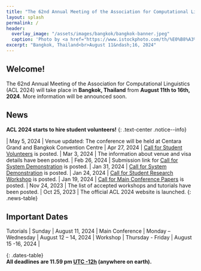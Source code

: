 ```yaml
---
title: "The 62nd Annual Meeting of the Association for Computational Linguistics"
layout: splash
permalink: /
header:
  overlay_image: "/assets/images/bangkok/bangkok-banner.jpeg"
  caption: 'Photo by <a href="https://www.istockphoto.com/th/%E0%B8%A3%E0%B8%B9%E0%B8%9B%E0%B8%96%E0%B9%88%E0%B8%B2%E0%B8%A2/%E0%B9%81%E0%B8%A1%E0%B9%88%E0%B8%99%E0%B9%89%E0%B9%8D%E0%B8%B2%E0%B9%80%E0%B8%88%E0%B9%89%E0%B8%B2%E0%B8%9E%E0%B8%A3%E0%B8%B0%E0%B8%A2%E0%B8%B2%E0%B8%81%E0%B8%A3%E0%B8%B8%E0%B8%87%E0%B9%80%E0%B8%97%E0%B8%9E-gm619764040-108168277?phrase=bangkok">boykpc</a> on <a href="http://www.istockphoto.com">iStock</a>'
excerpt: "Bangkok, Thailand<br>August 11&ndash;16, 2024"
---
```


## Welcome!

The 62nd Annual Meeting of the Association for Computational Linguistics (ACL 2024) will take place in **Bangkok, Thailand** from **August 11th to 16th, 2024**.
More information will be announced soon.

## News

**ACL 2024 starts to hire student volunteers!**
{: .text-center .notice--info}



<!--style>
/*.news-table { font-size: .9em; table-layout: fixed; text-align: left; }
.news-table tr td:nth-child(1) { font-weight: bold; width: 42em; }*/
.news-table { font-size: .9em; table-layout: fixed;}
.news-table tr td:nth-child(1) {font-weight: bold; width: 25em; }
.news-table tr td:nth-child(2) {font-weight: bold; width: 55em; }
</style>
| Dec 2, 2022 | [Birds of a Feather (BoF) Sessions at EMNLP](blog/Birds-of-a-Feather-(BoF)-Sessions-at-EMNLP/)
| Dec 1, 2022 | [TACL Paper (published in the MIT Press): Template-based Abstractive Microblog Opinion Summarisation](blog/TACL-Paper-2/)
| Nov 21, 2022 | [TACL Paper (published in the MIT Press): Multi-task Active Learning for Pre-trained Transformer-based Models](blog/TACL-Paper-1/)
| Oct 25, 2022 | [Discounted Student Accommodations at EMNLP 2022](blog/Discounted-Student-Accommodations/)
| Oct 14, 2022 | [Call for BoF Proposals](blog/Call-for-BoF-Proposals/)
| Oct 4, 2022 | [LGBTQ+ Visitor Considerations](/blog/EMNLP-2022-Abu-Dhabi-LGBTQ+-Visitor-Considerations)
| Sep 30, 2022 | [Call for Diversity and Inclusion Subsidies](/blog/Call-for-Diversity-and-Inclusion-Subsidies)
| Aug 15, 2022 | [Short Pieces on Reviewing](/blog/Short-Pieces-on-Reviwing)
{: .news-table}

[LOG POSTS](/blog/){: .btn .btn--info}
{: .text-center}

<div class="text-center notice--danger">
<p>Please fill out the short <a href="https://forms.office.com/r/Ww583kAMf7"><strong>post-conference survey</strong></a> to help us better organize future conferences.</p>
<p style="font-size: 80%">The survey takes ~4 minutes to complete. Note that there will be no email receipt once you hit submit, and please only submit once.
Aggregate statistics for non-text answers may be made publicly available. Answers to this survey will remain anonymous.
Any questions or direct feedback can be sent to <a href="mailto:naacl-contact@aclweb.org">naacl-contact@aclweb.org</a>.
</p>
</div>

NAACL D&I videos are now available on our [**Youtube channel**](https://www.youtube.com/channel/UCbdq7M48OgNoPIa9Uj_IBCw).
{: .text-center .notice--info}

The [**Virtual Conference Website**](https://underline.io/events/122/reception)
([walkthrough video](https://screencast-o-matic.com/watch/crhwbGVh3vx))
is still available for registered participants.
A subset of the content will be made available without registration in mid July,
and the pre-recorded talks for authors who opted in will be uploaded to the ACL anthology.<br>
<img src="/assets/images/logos/underline.png" style="max-height: 5em;">
{: .text-center .notice--info}

The [**Conference Program Schedule**](/program/) is now online.
{: .text-center .notice--info} -->

<style>
.news-table { font-size: .9em; table-layout: fixed; }
.news-table tr td:nth-child(1) { font-weight: bold; width: 10em; }
</style>
| May 5, 2024 | Venue updated: The conference will be held at Centara Grand and Bangkok Convention Centre
| Apr 27, 2024 | [Call for Student Volunteers](/calls/volunteers) is posted.
| Mar 3, 2024 | The information about venue and visa details have been posted.
| Feb 26, 2024 | Submission link for [Call for System Demonstration](/calls/system_demonstration) is posted.
| Jan 31, 2024 | [Call for System Demonstration](/calls/system_demonstration) is posted.
| Jan 24, 2024 | [Call for Student Research Workshop](/calls/student_research_workshop) is posted.
| Jan 19, 2024 | [Call for Main Conference Papers](/calls/main_conference_papers) is posted.
| Nov 24, 2023 | The list of accepted workshops and tutorials have been posted.
| Oct 25, 2023 | The official ACL 2024 website is launched.
{: .news-table}

<!-- [Older News](/archive/){: .btn .btn--info}
{: .text-center} -->

<!--
| ~~Start of the anonymity period~~ | ~~Friday~~ | ~~October 23, 2020~~ |
| ~~Final paper submissions due (*long & short*)~~ | ~~Monday~~ | ~~November 23, 2020~~ |
| ~~Author Response Period~~ | ~~Wednesday – Monday~~ | ~~January 20 – 25, 2021~~ |
| ~~Notification of acceptance~~ | ~~Wednesday~~ | ~~March 10, 2021~~ |
| ~~Camera ready papers due~~ | ~~Sunday~~ | ~~April 11, 2021~~ |
| ~~Final notification for papers requiring ethics re-review~~ | ~~Friday~~ | ~~April 30, 2021~~ |
| ~~Publication date~~ | ~~Monday~~ | ~~May 24, 2021~~ |
| ~~Co-located event: [NLP Summer School 2021](https://ampln.github.io/escuelaverano2021/)~~ | ~~Thursday – Friday~~ | ~~June 3 – 4, 2021~~ |
!-->



## Important Dates

Tutorials | Sunday | August 11, 2024 |
Main Conference | Monday – Wednesday | August 12 – 14, 2024 |
Workshop | Thursday - Friday | August 15 -16, 2024 |

<style>
.dates-table { font-size: .9em; }
.dates-table tr td:nth-child(1) { width: 55%; }
.dates-table tr td:nth-child(2) { width: 25%; }
.dates-table del { color: #888; }
</style>


{: .dates-table}
<br>
<b>All deadlines are 11.59 pm <a target="_blank" href="https://www.timeanddate.com/time/zone/timezone/utc-12">UTC -12h</a> (anywhere on earth).</b>

<!--
| June 18, 2021 | Blogpost by D&I chairs: [Increasing Financial Accessibility in NAACL](/blog/dni-subsidies).
| June 8, 2021 | Congratulations to the winners of the [Best Demo Award](/blog/best-demo-award)!
| June 8, 2021 | Congratulations to the winners of the [Best Industry Paper Award](/blog/best-industry-paper)!
| June 3, 2021 | Added details about the [Careers in NLP](/blog/careers-in-nlp) industry panel.
| June 4, 2021 | Added [instructions for presenters](/participants/presenters/) and [Zoom rooms instructions](/participants/zoom-rooms/)
| June 3, 2021 | Details about the [Startups in NLP](/blog/startups-in-nlp) industry panel.
| June 3, 2021 | Updates from the program chairs on the [paper review process](/blog/paper-review-process) and [ethics-review-process](/blog/ethics-review-process).
| June 2, 2021 | Congratulations to the winners of the [Best Paper Awards](/blog/best-paper-awards)!
| June 2, 2021 | Blogpost by D&I chairs: [NAACL Mentoring Sessions](/blog/mentoring/)
| June 1, 2021 | The [Conference Structure](/blog/conference-structure/) is now available.
-->

